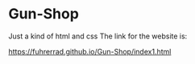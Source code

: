 # Gun-Shop
Just a kind of html and css
The link for the website is:

https://fuhrerrad.github.io/Gun-Shop/index1.html
